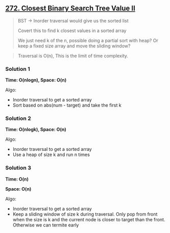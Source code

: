 ## [272. Closest Binary Search Tree Value II](https://leetcode.com/problems/closest-binary-search-tree-value-ii/)
> BST -> Inorder traversal would give us the sorted list 
> 
> Covert this to find k closest values in a sorted array
>
>We just need k of the n, possible doing a partial sort with heap? Or keep a fixed size array and move the sliding window?

>Traversal is  O(n), This is the limit of time complexity.
### Solution 1
**Time: O(nlogn), Space: O(n)**

Algo:

* Inorder traversal to get a sorted array
* Sort based on abs(num - target) and take the first k
### Solution 2
**Time: O(nlogk), Space: O(n)**

Algo:

* Inorder traversal to get a sorted array
* Use a heap of size k and run n times
### Solution 3
**Time: O(n)**

**Space: O(n)**

Algo:

* Inorder traversal to get a sorted array
* Keep a sliding window of size k during traversal. Only pop from front when the size is k and the current node is closer to target than the front. Otherwise we can termite early